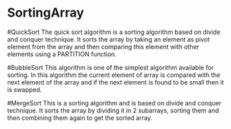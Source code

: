 # SortingArray

#QuickSort
The quick sort algorithm is a sorting algorithm based on divide and conquer technique. It sorts the array by taking an element as pivot element from the array and then comparing this element with other elements using a PARTITION function.

#BubbleSort
This algorithm is one of the simplest algorithm available for sorting. In this algorithm the current element of array is compared with the next element of the array and if the next element is found to be small then it is swapped.

#MergeSort
This is a sorting algorithm and is based on divide and conquer technique. It sorts the array by dividing it in 2 subarrays, sorting them and then combining them again to get the sorted array.
